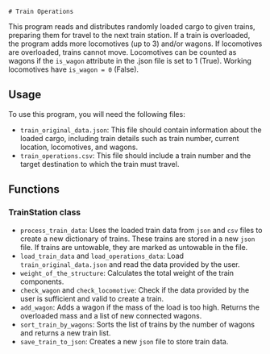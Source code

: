 
    # Train Operations

This program reads and distributes randomly loaded cargo to given trains, preparing them for travel to the next train station. If a train is overloaded, the program adds more locomotives (up to 3) and/or wagons. If locomotives are overloaded, trains cannot move. Locomotives can be counted as wagons if the `is_wagon` attribute in the .json file is set to 1 (True). Working locomotives have `is_wagon = 0` (False).

## Usage

To use this program, you will need the following files:
- `train_original_data.json`: This file should contain information about the loaded cargo, including train details such as train number, current location, locomotives, and wagons.
- `train_operations.csv`: This file should include a train number and the target destination to which the train must travel.

## Functions

### TrainStation class

- `process_train_data`: Uses the loaded train data from `json` and `csv` files to create a new dictionary of trains. These trains are stored in a new `json` file. If trains are untowable, they are marked as untowable in the file.
- `load_train_data` and `load_operations_data`: Load `train_original_data.json` and read the data provided by the user.
- `weight_of_the_structure`: Calculates the total weight of the train components.
- `check_wagon` and `check_locomotive`: Check if the data provided by the user is sufficient and valid to create a train.
- `add_wagon`: Adds a wagon if the mass of the load is too high. Returns the overloaded mass and a list of new connected wagons.
- `sort_train_by_wagons`: Sorts the list of trains by the number of wagons and returns a new train list.
- `save_train_to_json`: Creates a new `json` file to store train data.
    
